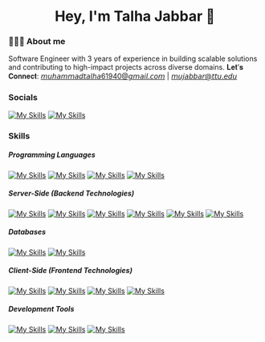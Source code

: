 <h1 align="center">Hey, I'm Talha Jabbar 👋</h1>

### 👨🏻‍💻 About me
Software Engineer with 3 years of experience in building scalable solutions and contributing to high-impact projects across diverse domains.
𝐋𝐞𝐭’𝐬 𝐂𝐨𝐧𝐧𝐞𝐜𝐭: 𝘮𝘶𝘩𝘢𝘮𝘮𝘢𝘥𝘵𝘢𝘭𝘩𝘢61940@𝘨𝘮𝘢𝘪𝘭.𝘤𝘰𝘮 | 𝘮𝘶𝘫𝘢𝘣𝘣𝘢𝘳@𝘵𝘵𝘶.𝘦𝘥𝘶

<!-- - ⚡ Fun fact: ... -->

### Socials
[![My Skills](https://skillicons.dev/icons?i=linkedin)](https://www.linkedin.com/in/m-talha-jabbar/)
[![My Skills](https://skillicons.dev/icons?i=gmail&theme=dark&perline=15)](mailto:muhammadtahlha61940@gmail.com)

### Skills

##### Programming Languages 
[![My Skills](https://skillicons.dev/icons?i=cs)](https://dotnet.microsoft.com/en-us/languages/csharp)
[![My Skills](https://skillicons.dev/icons?i=js)](https://developer.mozilla.org/en-US/docs/Web/JavaScript)
[![My Skills](https://skillicons.dev/icons?i=py)](https://www.python.org/)
[![My Skills](https://skillicons.dev/icons?i=cpp)]()

##### Server-Side (Backend Technologies)
[![My Skills](https://skillicons.dev/icons?i=dotnet)](https://dotnet.microsoft.com/en-us/)
[![My Skills](https://skillicons.dev/icons?i=nodejs)](https://nodejs.org/en)
[![My Skills](https://skillicons.dev/icons?i=express)](https://expressjs.com/)
[![My Skills](https://skillicons.dev/icons?i=graphql&theme=dark&perline=15)](https://skillicons.dev)
[![My Skills](https://skillicons.dev/icons?i=redis)](https://redis.io/)
[![My Skills](https://skillicons.dev/icons?i=rabbitmq)](https://www.rabbitmq.com/)

##### Databases
[![My Skills](https://skillicons.dev/icons?i=mysql)](https://www.mysql.com/)
[![My Skills](https://skillicons.dev/icons?i=mongodb)](https://www.mongodb.com/)

##### Client-Side (Frontend Technologies)
[![My Skills](https://skillicons.dev/icons?i=ts)](https://www.typescriptlang.org/)
[![My Skills](https://skillicons.dev/icons?i=bootstrap&theme=dark&perline=15)](https://skillicons.dev)
[![My Skills](https://skillicons.dev/icons?i=react)](https://react.dev/)
[![My Skills](https://skillicons.dev/icons?i=redux)](https://redux.js.org/)

##### Development Tools
[![My Skills](https://skillicons.dev/icons?i=git)](https://git-scm.com/)
[![My Skills](https://skillicons.dev/icons?i=docker)](https://www.docker.com/)
[![My Skills](https://skillicons.dev/icons?i=postman)](https://www.postman.com/)
